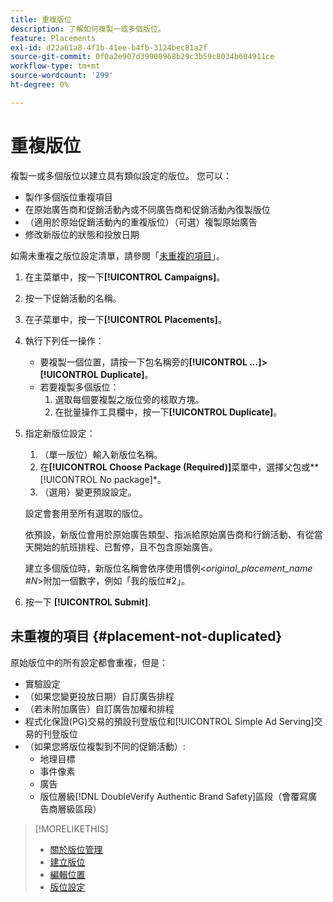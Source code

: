 ```yaml
---
title: 重複版位
description: 了解如何複製一或多個版位。
feature: Placements
exl-id: d22a61a8-4f1b-41ee-b4fb-3124bec81a2f
source-git-commit: 0f0a2e907d39900968b29c3b59c8034b604911ce
workflow-type: tm+mt
source-wordcount: '299'
ht-degree: 0%

---
```


# 重複版位

<!-- Some placements don't have this option. Clarify which placement types aren't eligible -- is it PG placements, or all placements using private inventory? And anything else? -->

複製一或多個版位以建立具有類似設定的版位。 您可以：

* 製作多個版位重複項目
* 在原始廣告商和促銷活動內或不同廣告商和促銷活動內復製版位
* （適用於原始促銷活動內的重複版位）（可選）複製原始廣告
* 修改新版位的狀態和投放日期

如需未重複之版位設定清單，請參閱「[未重複的項目](#placement-not-duplicated)」。

1. 在主菜單中，按一下&#x200B;**[!UICONTROL Campaigns]**。
1. 按一下促銷活動的名稱。
1. 在子菜單中，按一下&#x200B;**[!UICONTROL Placements]**。
1. 執行下列任一操作：
   * 要複製一個位置，請按一下包名稱旁的&#x200B;**[!UICONTROL ...]>[!UICONTROL Duplicate]**。
   * 若要複製多個版位：
      1. 選取每個要複製之版位旁的核取方塊。
      1. 在批量操作工具欄中，按一下&#x200B;**[!UICONTROL Duplicate]**。
1. 指定新版位設定：
   1. （單一版位）輸入新版位名稱。
   1. 在&#x200B;**[!UICONTROL Choose Package (Required)]**&#x200B;菜單中，選擇父包或**[!UICONTROL No package]*。
   1. （選用）變更預設設定。

   設定會套用至所有選取的版位。

   依預設，新版位會用於原始廣告類型、指派給原始廣告商和行銷活動、有從當天開始的航班排程、已暫停，且不包含原始廣告。

   建立多個版位時，新版位名稱會依序使用慣例&lt;*original_placement_name #N*>附加一個數字，例如「我的版位#2」。

1. 按一下 **[!UICONTROL Submit]**.

## 未重複的項目 {#placement-not-duplicated}

原始版位中的所有設定都會重複，但是：

* 實驗設定
* （如果您變更投放日期）自訂廣告排程
* （若未附加廣告）自訂廣告加權和排程
* 程式化保證(PG)交易的預設刊登版位和[!UICONTROL Simple Ad Serving]交易的刊登版位
* （如果您將版位複製到不同的促銷活動）:
   * 地理目標
   * 事件像素
   * 廣告
   * 版位層級[!DNL DoubleVerify Authentic Brand Safety]區段（會覆寫廣告商層級區段）

>[!MORELIKETHIS]
>
>* [關於版位管理](placement-about.md)
>* [建立版位](placement-create.md)
>* [編輯位置](placement-edit.md)
>* [版位設定](placement-settings.md)

